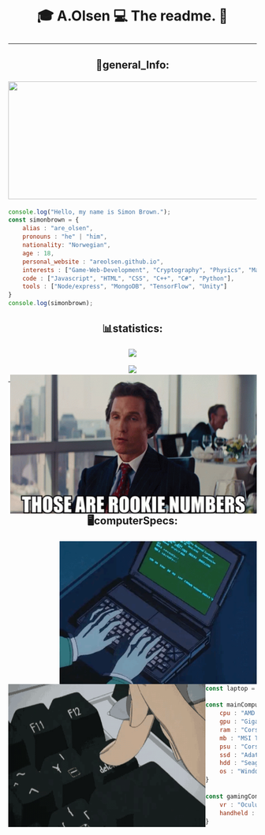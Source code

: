 # <p align="center">🎓 A.Olsen 💻 The readme.  🎩 </p>
<hr>

## <p align="center">📓general_Info:</p>
<p align="center">
<img src="./images/progrmaing.gif" type="image/gif" height="239" width="825" />
</p>

```javascript
console.log("Hello, my name is Simon Brown.");
const simonbrown = {
    alias : "are_olsen",
    pronouns : "he" | "him",
    nationality: "Norwegian",
    age : 18,
    personal_website : "areolsen.github.io",
    interests : ["Game-Web-Development", "Cryptography", "Physics", "Mathematics"],
    code : ["Javascript", "HTML", "CSS", "C++", "C#", "Python"],
    tools : ["Node/express", "MongoDB", "TensorFlow", "Unity"]
}
console.log(simonbrown);
```

## <p align="center">📊statistics:</p> 
<p align="center"><img src="https://github-readme-stats.vercel.app/api?username=SimonGoBrrr&show_icons=true&theme=synthwave"/></p>
<p align="center">
<img src="https://github-readme-stats.vercel.app/api/top-langs/?username=SimonGoBrrr&theme=synthwave"/>
<img src="./images/thosearerookienumbers.gif" align="right" width="500">
</p>
<hr>

## <p align="center">🖥computerSpecs:</p>
<p align="center">
    <img src="./images/epicHackor.gif" align="right" width="400" height="290"/> 
    <img src="./images/shitcode.gif" align="left" width="400" height="290"/>
</p>
<br/><br/><br/><br/><br/><br/><br/><br/><br/><br/><br/>
<br/><br/><br/><br/>

```javascript
const laptop = "Macbook air M1 256GB";

const mainComputer = {
    cpu : "AMD Ryzen-5 3600x",
    gpu : "Gigabyte RX-5700xt OC 8GB",
    ram : "Corsair Vegeance DDR4 3600mhz 16GB",
    mb : "MSI Tomahawk B450",
    psu : "Corsair rmx 750w",
    ssd : "Adata_xpg M2 512GB",
    hdd : "Seagate Barracuda 2TB",
    os : "Windows 10 Pro"
}

const gamingConsoles = {
    vr : "Oculus Quest 2 64GB",
    handheld : "Nintendo Switch"
}
```
